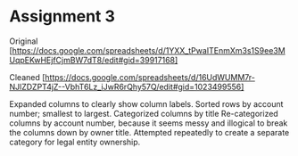 # Assignment 3 

Original [https://docs.google.com/spreadsheets/d/1YXX_tPwaITEnmXm3s1S9ee3MUqpEKwHEjfCjmBW7dT8/edit#gid=39917168]

Cleaned [https://docs.google.com/spreadsheets/d/16UdWUMM7r-NJlZDZPT4jZ--VbhT6Lz_iJwR6rQhy57Q/edit#gid=1023499556]

Expanded columns to clearly show column labels.
Sorted rows by account number; smallest to largest. 
Categorized columns by title
Re-categorized columns by account number, because it seems messy and illogical to break the columns down by owner title. 
Attempted repeatedly to create a separate category for legal entity ownership.
